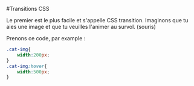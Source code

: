 #Transitions CSS

Le premier est le plus facile et s'appelle CSS transition.
Imaginons que tu aies une image et que tu veuilles l'animer au survol. (souris)

Prenons ce code, par example :
```css
.cat-img{
	width:200px;
}
.cat-img:hover{
	width:500px;
}
```
